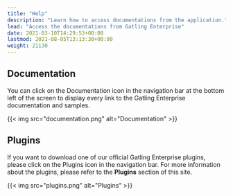 ```yaml
---
title: "Help"
description: "Learn how to access documentations from the application."
lead: "Access the documentations from Gatling Enterprise"
date: 2021-03-10T14:29:53+00:00
lastmod: 2021-08-05T13:13:30+00:00
weight: 21130
---
```


## Documentation

You can click on the Documentation icon in the navigation bar at the bottom left of the screen to display every link to the Gatling Enterprise documentation and samples.

{{< img src="documentation.png" alt="Documentation" >}}

## Plugins

If you want to download one of our official Gatling Enterprise plugins, please click on the Plugins icon in the navigation bar.
For more information about the plugins, please refer to the **Plugins** section of this site.

{{< img src="plugins.png" alt="Plugins" >}}
